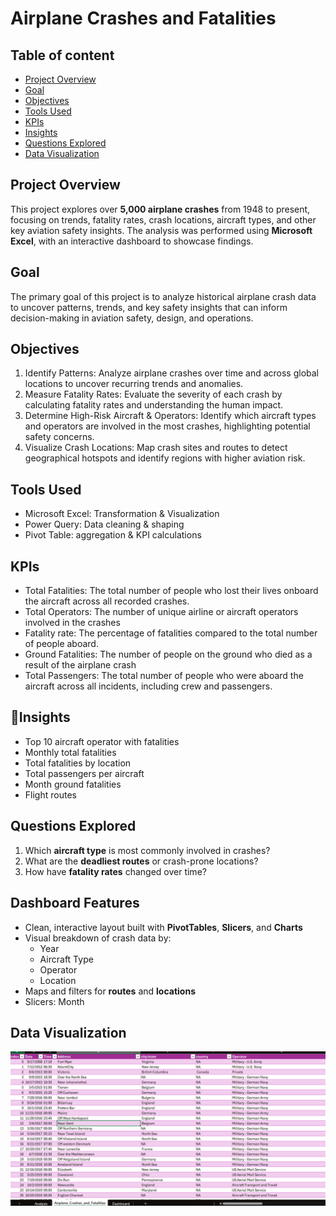 # Airplane Crashes and Fatalities

## Table of content
- [Project Overview](#project-overview)  
- [Goal](#goal)
- [Objectives](#objectives)
- [Tools Used](#tools-used) 
- [KPIs](#kpis)  
- [Insights](#insights)
- [Questions Explored](#questions-explored)
- [Data Visualization](#data-visualization)


## Project Overview
This project explores over **5,000 airplane crashes** from 1948 to present, focusing on trends, fatality rates, crash locations, aircraft types, and other key aviation safety insights. The analysis was performed using **Microsoft Excel**, with an interactive dashboard to showcase findings.

## Goal
The primary goal of this project is to analyze historical airplane crash data to uncover patterns, trends, and key safety insights that can inform decision-making in aviation safety, design, and operations.

## Objectives
1. Identify Patterns: Analyze airplane crashes over time and across global locations to uncover recurring trends and anomalies.
2. Measure Fatality Rates: Evaluate the severity of each crash by calculating fatality rates and understanding the human impact.
3. Determine High-Risk Aircraft & Operators: Identify which aircraft types and operators are involved in the most crashes, highlighting potential safety concerns.
4. Visualize Crash Locations: Map crash sites and routes to detect geographical hotspots and identify regions with higher aviation risk.

## Tools Used
- Microsoft Excel: Transformation & Visualization
- Power Query: Data cleaning & shaping
- Pivot Table: aggregation & KPI calculations
  
## KPIs
- Total Fatalities: The total number of people who lost their lives onboard the aircraft across all recorded crashes.
- Total Operators: The number of unique airline or aircraft operators involved in the crashes
- Fatality rate: The percentage of fatalities compared to the total number of people aboard.
- Ground Fatalities: The number of people on the ground who died as a result of the airplane crash
- Total Passengers: The total number of people who were aboard the aircraft across all incidents, including crew and passengers.

## 🔎Insights
- Top 10 aircraft operator with fatalities
- Monthly total fatalities
- Total fatalities by location
- Total passengers per aircraft
- Month ground fatalities
- Flight routes
  
## Questions Explored

1. Which **aircraft type** is most commonly involved in crashes?
2. What are the **deadliest routes** or crash-prone locations?
3. How have **fatality rates** changed over time?

## Dashboard Features

- Clean, interactive layout built with **PivotTables**, **Slicers**, and **Charts**
- Visual breakdown of crash data by:
  - Year
  - Aircraft Type
  - Operator
  - Location
- Maps and filters for **routes** and **locations**
- Slicers: Month
   
## Data Visualization
![Table](https://github.com/Ola-ykay/Airplane-Crashes-and-Fatalities/blob/main/airplane%20crashes-table.png)


